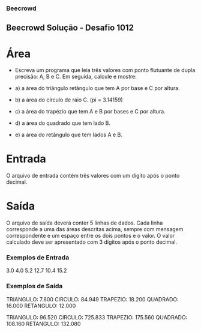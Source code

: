 ### Beecrowd

## Beecrowd Solução - Desafio 1012

# Área

- Escreva um programa que leia três valores com ponto flutuante de dupla precisão: A, B e C. Em seguida, calcule e mostre:

- a) a área do triângulo retângulo que tem A por base e C por altura.
- b) a área do círculo de raio C. (pi = 3.14159)
- c) a área do trapézio que tem A e B por bases e C por altura.
- d) a área do quadrado que tem lado B.
- e) a área do retângulo que tem lados A e B.

# Entrada

O arquivo de entrada contém três valores com um dígito após o ponto decimal.

# Saída

O arquivo de saída deverá conter 5 linhas de dados. Cada linha corresponde a uma das áreas descritas acima, sempre com mensagem correspondente e um espaço entre os dois pontos e o valor. O valor calculado deve ser apresentado com 3 dígitos após o ponto decimal.

### Exemplos de Entrada 

3.0 4.0 5.2
12.7 10.4 15.2

### Exemplos de Saída

TRIANGULO: 7.800
CIRCULO: 84.949
TRAPEZIO: 18.200
QUADRADO: 16.000
RETANGULO: 12.000


TRIANGULO: 96.520
CIRCULO: 725.833
TRAPEZIO: 175.560
QUADRADO: 108.160
RETANGULO: 132.080
